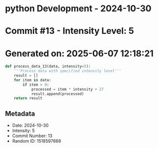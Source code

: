 ﻿# python Development - 2024-10-30
# Commit #13 - Intensity Level: 5
# Generated on: 2025-06-07 12:18:21
```python
def process_data_13(data, intensity=5):
    '''Process data with specified intensity level'''
    result = []
    for item in data:
        if item > 0:
            processed = item * intensity + 27
            result.append(processed)
    return result
```
## Metadata
- Date: 2024-10-30
- Intensity: 5
- Commit Number: 13
- Random ID: 1518597668
